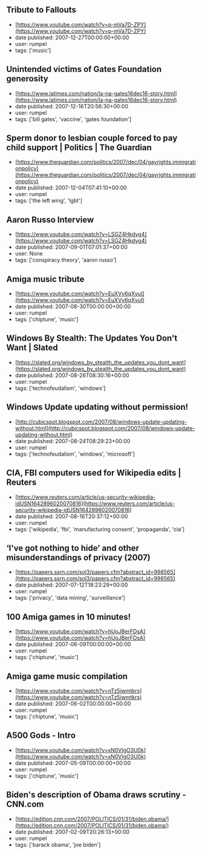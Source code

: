 ## Tribute to Fallouts
 - [https://www.youtube.com/watch?v=p-mVa7D-ZPY](https://www.youtube.com/watch?v=p-mVa7D-ZPY)
 - date published: 2007-12-27T00:00:00+00:00
 - user: rumpel
 - tags: ['music']

## Unintended victims of Gates Foundation generosity
 - [https://www.latimes.com/nation/la-na-gates16dec16-story.html](https://www.latimes.com/nation/la-na-gates16dec16-story.html)
 - date published: 2007-12-16T20:56:30+00:00
 - user: rumpel
 - tags: ['bill gates', 'vaccine', 'gates foundation']

## Sperm donor to lesbian couple forced to pay child support | Politics | The Guardian
 - [https://www.theguardian.com/politics/2007/dec/04/gayrights.immigrationpolicy](https://www.theguardian.com/politics/2007/dec/04/gayrights.immigrationpolicy)
 - date published: 2007-12-04T07:41:10+00:00
 - user: rumpel
 - tags: ['the left wing', 'lgbt']

## Aaron Russo Interview
 - [https://www.youtube.com/watch?v=LSGZ4Hkdyg4](https://www.youtube.com/watch?v=LSGZ4Hkdyg4)
 - date published: 2007-09-01T07:01:37+00:00
 - user: None
 - tags: ['conspiracy theory', 'aaron russo']

## Amiga music tribute
 - [https://www.youtube.com/watch?v=EuXVy6qXyuI](https://www.youtube.com/watch?v=EuXVy6qXyuI)
 - date published: 2007-08-30T00:00:00+00:00
 - user: rumpel
 - tags: ['chiptune', 'music']

## Windows By Stealth: The Updates You Don't Want | Slated
 - [https://slated.org/windows_by_stealth_the_updates_you_dont_want](https://slated.org/windows_by_stealth_the_updates_you_dont_want)
 - date published: 2007-08-26T08:30:16+00:00
 - user: rumpel
 - tags: ['technofeudalism', 'windows']

## Windows Update updating without permission!
 - [http://cubicspot.blogspot.com/2007/08/windows-update-updating-without.html](http://cubicspot.blogspot.com/2007/08/windows-update-updating-without.html)
 - date published: 2007-08-24T08:29:23+00:00
 - user: rumpel
 - tags: ['technofeudalism', 'windows', 'microsoft']

## CIA, FBI computers used for Wikipedia edits | Reuters
 - [https://www.reuters.com/article/us-security-wikipedia-idUSN1642896020070816](https://www.reuters.com/article/us-security-wikipedia-idUSN1642896020070816)
 - date published: 2007-08-16T20:37:12+00:00
 - user: rumpel
 - tags: ['wikipedia', 'fbi', 'manufacturing consent', 'propaganda', 'cia']

## ‘I've got nothing to hide’ and other misunderstandings of privacy (2007)
 - [https://papers.ssrn.com/sol3/papers.cfm?abstract_id=998565](https://papers.ssrn.com/sol3/papers.cfm?abstract_id=998565)
 - date published: 2007-07-12T18:23:29+00:00
 - user: rumpel
 - tags: ['privacy', 'data mining', 'surveillance']

## 100 Amiga games in 10 minutes!
 - [https://www.youtube.com/watch?v=hUoJBerFDsA](https://www.youtube.com/watch?v=hUoJBerFDsA)
 - date published: 2007-06-09T00:00:00+00:00
 - user: rumpel
 - tags: ['chiptune', 'music']

## Amiga game music compilation
 - [https://www.youtube.com/watch?v=nTz5iwmtkrs](https://www.youtube.com/watch?v=nTz5iwmtkrs)
 - date published: 2007-06-02T00:00:00+00:00
 - user: rumpel
 - tags: ['chiptune', 'music']

## A500 Gods - Intro
 - [https://www.youtube.com/watch?v=xN0VIgO3U0k](https://www.youtube.com/watch?v=xN0VIgO3U0k)
 - date published: 2007-05-09T00:00:00+00:00
 - user: rumpel
 - tags: ['chiptune', 'music']

## Biden's description of Obama draws scrutiny - CNN.com
 - [https://edition.cnn.com/2007/POLITICS/01/31/biden.obama/](https://edition.cnn.com/2007/POLITICS/01/31/biden.obama/)
 - date published: 2007-02-09T20:26:13+00:00
 - user: rumpel
 - tags: ['barack obama', 'joe biden']

